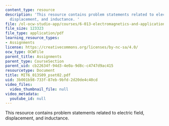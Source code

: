 ```yaml
---
content_type: resource
description: 'This resource contains problem statements related to electric field,
  displacement, and inductance. '
file: /ol-ocw-studio-app/courses/6-013-electromagnetics-and-applications-spring-2009/3b001b98733f87eb9bfd2d20de4c40cd_MIT6_013S09_pset02.pdf
file_size: 123323
file_type: application/pdf
learning_resource_types:
- Assignments
license: https://creativecommons.org/licenses/by-nc-sa/4.0/
ocw_type: OCWFile
parent_title: Assignments
parent_type: CourseSection
parent_uid: cb22634f-94d3-4e0a-9d8c-c4747d9ac415
resourcetype: Document
title: MIT6_013S09_pset02.pdf
uid: 3b001b98-733f-87eb-9bfd-2d20de4c40cd
video_files:
  video_thumbnail_file: null
video_metadata:
  youtube_id: null
---
```

This resource contains problem statements related to electric field, displacement, and inductance. 